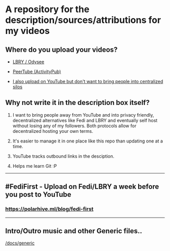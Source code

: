# A repository for the description/sources/attributions for my videos
## Where do you upload your videos?
- [LBRY / Odysee](https://polarhive.ml/odysee) 
- [PeerTube (ActivityPub)](https://polarhive.ml/peertube)
  
- [I also upload on YouTube but don't want to bring people into centralized silos](https://polarhive.ml/blog/fedi-first)

## Why not write it in the description box itself?
1. I want to bring people away from YouTube and into privacy friendly, decentralized alternatives like Fedi and LBRY and eventually self host without losing any of my followers. Both protocols allow for decentralized hosting your own terms.

2. It's easier to manage it in one place like this repo than updating one at a time.

3. YouTube tracks outbound links in the desciption.

4. Helps me learn Git :P
---
## #FediFirst - Upload on Fedi/LBRY a week before you post to YouTube
### https://polarhive.ml/blog/fedi-first

---
## Intro/Outro music and other Generic files.. 
[/docs/generic](https://codeberg.org/polarhive/videos/src/branch/main/docs/generic/README.md)